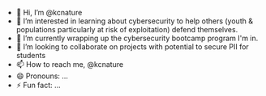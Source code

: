 - 👋 Hi, I’m @kcnature
- 👀 I’m interested in learning about cybersecurity to help others (youth & populations particularly at risk of exploitation) defend themselves.
- 🌱 I’m currently wrapping up the cybersecurity bootcamp program I'm in.
- 💞️ I’m looking to collaborate on projects with potential to secure PII for students
- 📫 How to reach me, @kcnature
- 😄 Pronouns: ...
- ⚡ Fun fact: ...

<!---
kcnature/kcnature is a ✨ special ✨ repository because its `README.md` (this file) appears on your GitHub profile.
You can click the Preview link to take a look at your changes.
--->
